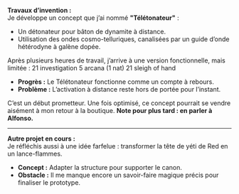 
**Travaux d’invention :**  
Je développe un concept que j’ai nommé **"Télétonateur"** :

- Un détonateur pour bâton de dynamite à distance.
- Utilisation des ondes cosmo-telluriques, canalisées par un guide d’onde hétérodyne à galène dopée.

Après plusieurs heures de travail, j’arrive à une version fonctionnelle, mais limitée :
21 investigation
5 arcana (1 nat)
21 sleigh of hand

- **Progrès :** Le Télétonateur fonctionne comme un compte à rebours.
- **Problème :** L’activation à distance reste hors de portée pour l’instant.

C’est un début prometteur. Une fois optimisé, ce concept pourrait se vendre aisément à mon retour à la boutique. **Note pour plus tard : en parler à Alfonso.**

---

**Autre projet en cours :**  
Je réfléchis aussi à une idée farfelue : transformer la tête de yéti de Red en un lance-flammes.

- **Concept :** Adapter la structure pour supporter le canon.
- **Obstacle :** Il me manque encore un savoir-faire magique précis pour finaliser le prototype.